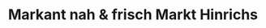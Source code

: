 ---
title: "Markant nah & frisch Markt Hinrichs"
url: /aurich/markant-nah-und-frisch-markt-hinrichs/
shop: Supermarkt
---